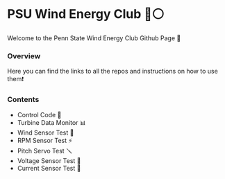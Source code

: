 # PSU Wind Energy Club 🔵⚪️
Welcome to the Penn State Wind Energy Club Github Page 🦁

### Overview
Here you can find the links to all the repos and instructions on how to use them❗️

### Contents
* Control Code 🧠 
* Turbine Data Monitor 📊
* Wind Sensor Test 💨
* RPM Sensor Test ⚡️
* Pitch Servo Test 🪛
* Voltage Sensor Test 🔌
* Current Sensor Test 🔋